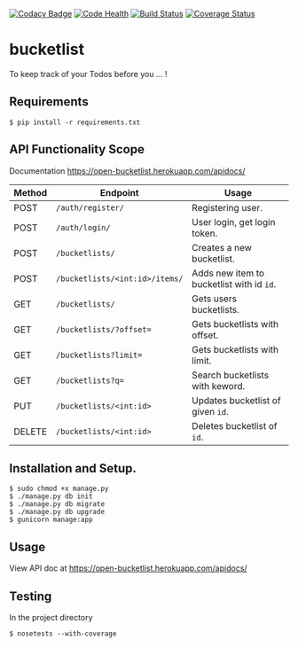 [![Codacy Badge](https://api.codacy.com/project/badge/Grade/82041bac74e24b0ab47413b22e1b8ec0)](https://www.codacy.com/app/abtcolns/bucketlist?utm_source=github.com&utm_medium=referral&utm_content=collin5/bucketflow&utm_campaign=badger)
[![Code Health](https://landscape.io/github/collin5/bucketflow/master/landscape.svg?style=flat)](https://landscape.io/github/collin5/bucketflow/master)
[![Build Status](https://travis-ci.org/collin5/bucketflow.svg?branch=master)](https://travis-ci.org/collin5/bucketflow)
[![Coverage Status](https://coveralls.io/repos/github/collin5/bucketflow/badge.svg?branch=master)](https://coveralls.io/github/collin5/bucketflow?branch=master)

# bucketlist
To keep track of your Todos before you ... !

## Requirements
```
$ pip install -r requirements.txt
```

## API Functionality Scope
Documentation https://open-bucketlist.herokuapp.com/apidocs/

|Method | Endpoint | Usage |
| ---- | ---- | --------------- |
|POST| `/auth/register/` | Registering user. |
|POST| `/auth/login/` | User login, get login token.|
|POST| `/bucketlists/` | Creates a new bucketlist. |
|POST| `/bucketlists/<int:id>/items/` | Adds new item to bucketlist with id `id`. |
|GET| `/bucketlists/` | Gets users bucketlists. |
|GET| `/bucketlists/?offset=` | Gets bucketlists with offset. |
|GET| `/bucketlists?limit=` | Gets bucketlists with limit.|
|GET| `/bucketlists?q=` | Search bucketlists with keword.
|PUT| `/bucketlists/<int:id>` | Updates bucketlist of given `id`. |
|DELETE|`/bucketlists/<int:id>` | Deletes bucketlist of `id`. |


## Installation and Setup.
```
$ sudo chmod +x manage.py
$ ./manage.py db init
$ ./manage.py db migrate
$ ./manage.py db upgrade
$ gunicorn manage:app
```


## Usage
View API doc at https://open-bucketlist.herokuapp.com/apidocs/

## Testing
In the project directory

```
$ nosetests --with-coverage
```


